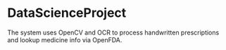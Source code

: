 # DataScienceProject
The system uses OpenCV and OCR to process handwritten prescriptions and lookup medicine info via OpenFDA.
